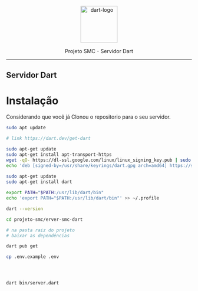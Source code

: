 <p align="center">
	<img src="https://github.com/emaworkdev/projeto-smc/blob/master/resources/dart.png" alt="dart-logo" width="100" />		
        <p align="center">Projeto SMC - Servidor Dart</p>
</p>

<hr>

## Servidor Dart

# Instalação

<p align="left">Considerando que você já Clonou o repositorio para o seu servidor.</p>

```bash
sudo apt update

# link https://dart.dev/get-dart

sudo apt-get update
sudo apt-get install apt-transport-https
wget -qO- https://dl-ssl.google.com/linux/linux_signing_key.pub | sudo gpg --dearmor -o /usr/share/keyrings/dart.gpg
echo 'deb [signed-by=/usr/share/keyrings/dart.gpg arch=amd64] https://storage.googleapis.com/download.dartlang.org/linux/debian stable main' | sudo tee /etc/apt/sources.list.d/dart_stable.list
 
sudo apt-get update
sudo apt-get install dart

export PATH="$PATH:/usr/lib/dart/bin"
echo 'export PATH="$PATH:/usr/lib/dart/bin"' >> ~/.profile

dart --version

cd projeto-smc/erver-smc-dart

# na pasta raiz do projeto
# baixar as dependências

dart pub get

cp .env.example .env




dart bin/server.dart

```
